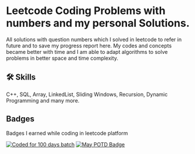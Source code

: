 
# Leetcode Coding Problems with numbers and my personal Solutions.

All solutions with question numbers which I solved in leetcode to refer in future and to save my progress report here. My codes and concepts became better with time and I am able to adapt algorithms to solve problems in better space and time complexity.




## 🛠 Skills
C++, SQL, Array, LinkedList, Sliding Windows, Recursion, Dynamic Programming and many more.


## Badges

Badges I earned while coding in leetcode platform

[![Coded for 100 days batch](https://assets.leetcode.com/static_assets/marketing/2023-100.gif)](https://assets.leetcode.com/static_assets/marketing/2023-100.gif)
[![May POTD Badge](https://leetcode.com/static/images/badges/dcc-2023-5.png)](https://leetcode.com/static/images/badges/dcc-2023-5.png)

